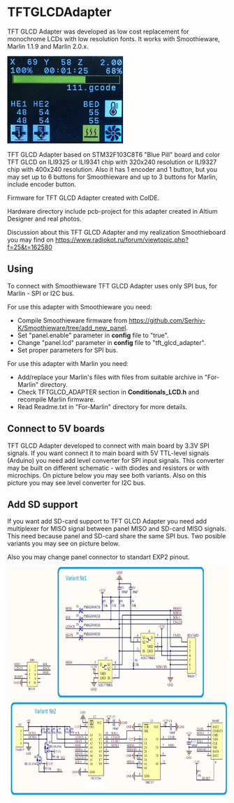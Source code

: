 # TFTGLCDAdapter
TFT GLCD Adapter was developed as low cost replacement for monochrome LCDs with low resolution fonts. It works with Smoothieware, Marlin 1.1.9 and Marlin 2.0.x.

<img src="./Hardware/Photos/Smoothie-progressbar.jpg"  width="265" height="200">

TFT GLCD Adapter based on STM32F103C8T6 "Blue Pill" board and color TFT GLCD on ILI9325 or ILI9341 chip with 320x240 resolution or ILI9327 chip  with 400x240 resolution. Also it has 1 encoder and 1 button, but you may set up to 6 buttons for Smoothieware and up to 3 buttons for Marlin, include encoder button.

Firmware for TFT GLCD Adapter created with CoIDE.

Hardware directory include pcb-project for this adapter created in Altium Designer and real photos.

Discussion about this TFT GLCD Adapter and my realization Smoothieboard you may find on https://www.radiokot.ru/forum/viewtopic.php?f=25&t=162580

## Using
To connect with Smoothieware TFT GLCD Adapter uses only SPI bus, for Marlin - SPI or I2C bus.

For use this adapter with Smoothieware you need:
* Compile Smoothieware firmware from https://github.com/Serhiy-K/Smoothieware/tree/add_new_panel.
* Set "panel.enable" parameter in **config** file to "true".
* Change "panel.lcd" parameter in **config** file to "tft_glcd_adapter".
* Set proper parameters for SPI bus.

For use this adapter with Marlin you need:
* Add/replace your Marlin's files with files from suitable archive in "For-Marlin" directory.
* Check TFTGLCD_ADAPTER section in **Conditionals_LCD.h** and recompile Marlin firmware.
* Read Readme.txt in "For-Marlin" directory for more details.

## Connect to 5V boards
TFT GLCD Adapter developed to connect with main board by 3.3V SPI signals. If you want connect it to main board with 5V TTL-level signals (Arduino) you need add level converter for SPI input signals. This converter may be built on different schematic - with diodes and resistors or with microchips. On picture below you may see both variants. Also on this picture you may see level converter for I2C bus.

## Add SD support
If you want add SD-card support to TFT GLCD Adapter you need add multiplexer for MISO signal between panel MISO and SD-card MISO signals. This need because panel and SD-card share the same SPI bus. Two posible variants you may see on picture below.

Also you may change panel connector to standart EXP2 pinout.

<img src="./Hardware/tft-glcd-add_SD.jpg" width="800" height="528">